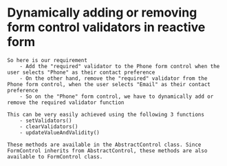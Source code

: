 
# Dynamically adding or removing form control validators in reactive form

    So here is our requirement  
        - Add the "required" validator to the Phone form control when the user selects "Phone" as their contact preference
        - On the other hand, remove the "required" validator from the Phone form control, when the user selects "Email" as their contact preference
        - So on the "Phone" form control, we have to dynamically add or remove the required validator function

    This can be very easily achieved using the following 3 functions 
        - setValidators()
        - clearValidators()
        - updateValueAndValidity()

    These methods are available in the AbstractControl class. Since FormControl inherits from AbstractControl, these methods are also available to FormControl class. 
